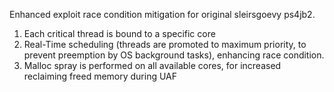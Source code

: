 Enhanced exploit race condition mitigation for original sleirsgoevy ps4jb2.

1) Each critical thread is bound to a specific core 
2) Real-Time scheduling (threads are promoted to maximum priority, to prevent preemption by OS background tasks), enhancing race condition.
3) Malloc spray is performed on all available cores, for increased reclaiming freed memory during UAF
